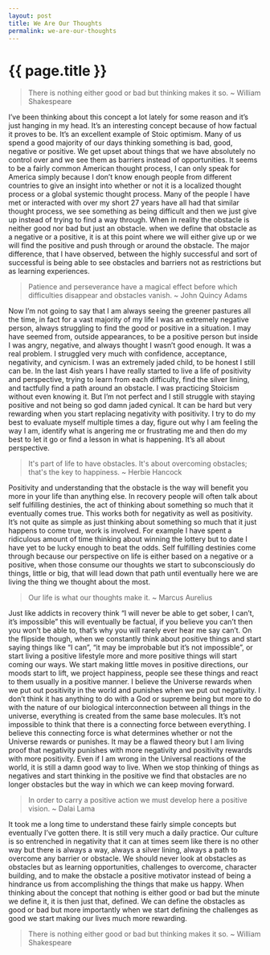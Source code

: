 ```yaml
---
layout: post
title: We Are Our Thoughts
permalink: we-are-our-thoughts
---
```


# {{ page.title }}

> There is nothing either good or bad but thinking makes it so.
> ~ William Shakespeare

I’ve been thinking about this concept a lot lately for some reason and it’s just hanging in my head. It’s an interesting concept because of how factual it proves to be. It’s an excellent example of Stoic optimism. Many of us spend a good majority of our days thinking something is bad, good, negative or positive. We get upset about things that we have absolutely no control over and we see them as barriers instead of opportunities. It seems to be a fairly common American thought process, I can only speak for America simply because I don’t know enough people from different countries to give an insight into whether or not it is a localized thought process or a global systemic thought process. Many of the people I have met or interacted with over my short 27 years have all had that similar thought process, we see something as being difficult and then we just give up instead of trying to find a way through. When in reality the obstacle is neither good nor bad but just an obstacle. when we define that obstacle as a negative or a positive, it is at this point where we will either give up or we will find the positive and push through or around the obstacle. The major difference, that I have observed, between the highly successful and sort of successful is being able to see obstacles and barriers not as restrictions but as learning experiences.

> Patience and perseverance have a magical effect before which difficulties disappear and obstacles vanish.
> ~ John Quincy Adams

Now I’m not going to say that I am always seeing the greener pastures all the time, in fact for a vast majority of my life I was an extremely negative person, always struggling to find the good or positive in a situation. I may have seemed from, outside appearances, to be a positive person but inside I was angry, negative, and always thought I wasn’t good enough. It was a real problem. I struggled very much with confidence, acceptance, negativity, and cynicism. I was an extremely jaded child, to be honest I still can be. In the last 4ish years I have really started to live a life of positivity and perspective, trying to learn from each difficulty, find the silver lining, and tactfully find a path around an obstacle. I was practicing Stoicism without even knowing it. But I’m not perfect and I still struggle with staying positive and not being so god damn jaded cynical. It can be hard but very rewarding when you start replacing negativity with positivity. I try to do my best to evaluate myself multiple times a day, figure out why I am feeling the way I am, identify what is angering me or frustrating me and then do my best to let it go or find a lesson in what is happening. It’s all about perspective.

> It's part of life to have obstacles. It's about overcoming obstacles; that's the key to happiness.
> ~ Herbie Hancock

Positivity and understanding that the obstacle is the way will benefit you more in your life than anything else. In recovery people will often talk about self fulfilling destinies, the act of thinking about something so much that it eventually comes true. This works both for negativity as well as positivity. It’s not quite as simple as just thinking about something so much that it just happens to come true, work is involved. For example I have spent a ridiculous amount of time thinking about winning the lottery but to date I have yet to be lucky enough to beat the odds. Self fulfilling destinies come through because our perspective on life is either based on a negative or a positive, when those consume our thoughts we start to subconsciously do things, little or big, that will lead down that path until eventually here we are living the thing we thought about the most.

> Our life is what our thoughts make it.
> ~ Marcus Aurelius

Just like addicts in recovery think “I will never be able to get sober, I can’t, it’s impossible” this will eventually be factual, if you believe you can’t then you won’t be able to, that’s why you will rarely ever hear me say can’t. On the flipside though, when we constantly think about positive things and start saying things like “I can”, “it may be improbable but it’s not impossible”, or start living a positive lifestyle more and more positive things will start coming our ways. We start making little moves in positive directions, our moods start to lift, we project happiness, people see these things and react to them usually in a positive manner. I believe the Universe rewards when we put out positivity in the world and punishes when we put out negativity. I don’t think it has anything to do with a God or supreme being but more to do with the nature of our biological interconnection between all things in the universe, everything is created from the same base molecules. It’s not impossible to think that there is a connecting force between everything. I believe this connecting force is what determines whether or not the Universe rewards or punishes. It may be a flawed theory but I am living proof that negativity punishes with more negativity and positivity rewards with more positivity. Even if I am wrong in the Universal reactions of the world, it is still a damn good way to live. When we stop thinking of things as negatives and start thinking in the positive we find that obstacles are no longer obstacles but the way in which we can keep moving forward.

> In order to carry a positive action we must develop here a positive vision.
> ~ Dalai Lama

It took me a long time to understand these fairly simple concepts but eventually I’ve gotten there. It is still very much a daily practice. Our culture is so entrenched in negativity that it can at times seem like there is no other way but there is always a way, always a silver lining, always a path to overcome any barrier or obstacle. We should never look at obstacles as obstacles but as learning opportunities, challenges to overcome, character building, and to make the obstacle a positive motivator instead of being a hindrance us from accomplishing the things that make us happy. When thinking about the concept that nothing is either good or bad but the minute we define it, it is then just that, defined. We can define the obstacles as good or bad but more importantly when we start defining the challenges as good we start making our lives much more rewarding.

> There is nothing either good or bad but thinking makes it so.
> ~ William Shakespeare
